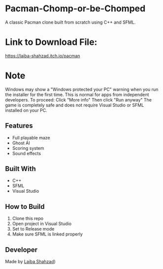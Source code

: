 # Pacman-Chomp-or-be-Chomped
A classic Pacman clone built from scratch using C++ and SFML.
# Link to Download File:
https://laiba-shahzad.itch.io/pacman
# Note
Windows may show a "Windows protected your PC" warning when you run the installer for the first time.
This is normal for apps from independent developers.
To proceed:
Click "More info"
Then click "Run anyway"
The game is completely safe and does not require Visual Studio or SFML installed on your PC.
## Features
- Full playable maze
- Ghost AI
- Scoring system
- Sound effects
## Built With
- C++
- SFML
- Visual Studio
## How to Build
1. Clone this repo
2. Open project in Visual Studio
3. Set to Release mode
4. Make sure SFML is linked properly
## Developer
Made by [Laiba Shahzad](https://www.linkedin.com/in/laiba-shahzad-8a41462bb/))
